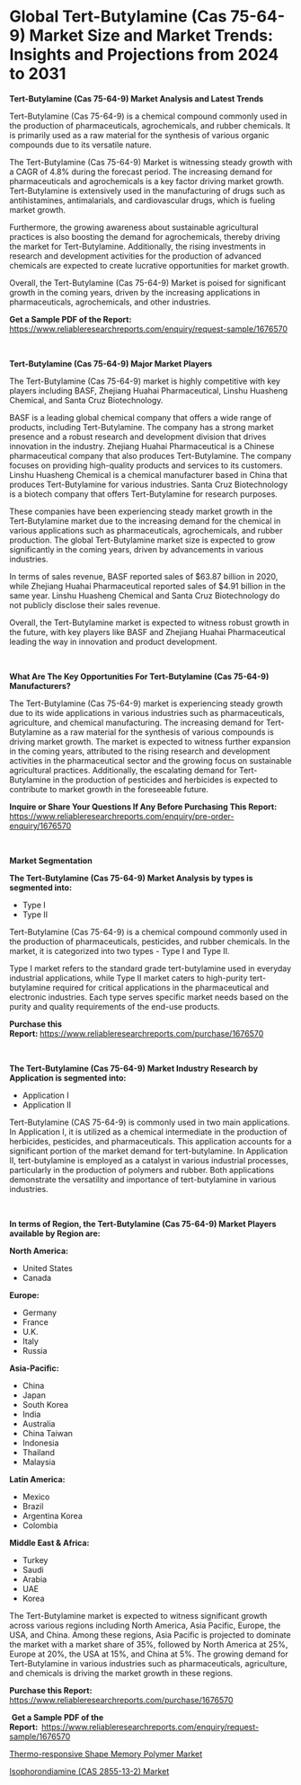 <p><h1>Global Tert-Butylamine (Cas 75-64-9) Market Size and Market Trends: Insights and Projections from 2024 to 2031</h1></p><p><strong>Tert-Butylamine (Cas 75-64-9) Market Analysis and Latest Trends</strong></p>
<p><p>Tert-Butylamine (Cas 75-64-9) is a chemical compound commonly used in the production of pharmaceuticals, agrochemicals, and rubber chemicals. It is primarily used as a raw material for the synthesis of various organic compounds due to its versatile nature.</p><p>The Tert-Butylamine (Cas 75-64-9) Market is witnessing steady growth with a CAGR of 4.8% during the forecast period. The increasing demand for pharmaceuticals and agrochemicals is a key factor driving market growth. Tert-Butylamine is extensively used in the manufacturing of drugs such as antihistamines, antimalarials, and cardiovascular drugs, which is fueling market growth.</p><p>Furthermore, the growing awareness about sustainable agricultural practices is also boosting the demand for agrochemicals, thereby driving the market for Tert-Butylamine. Additionally, the rising investments in research and development activities for the production of advanced chemicals are expected to create lucrative opportunities for market growth.</p><p>Overall, the Tert-Butylamine (Cas 75-64-9) Market is poised for significant growth in the coming years, driven by the increasing applications in pharmaceuticals, agrochemicals, and other industries.</p></p>
<p><strong>Get a Sample PDF of the Report:&nbsp;</strong> <a href="https://www.reliableresearchreports.com/enquiry/request-sample/1676570">https://www.reliableresearchreports.com/enquiry/request-sample/1676570</a></p>
<p>&nbsp;</p>
<p><strong>Tert-Butylamine (Cas 75-64-9) Major Market Players</strong></p>
<p><p>The Tert-Butylamine (Cas 75-64-9) market is highly competitive with key players including BASF, Zhejiang Huahai Pharmaceutical, Linshu Huasheng Chemical, and Santa Cruz Biotechnology. </p><p>BASF is a leading global chemical company that offers a wide range of products, including Tert-Butylamine. The company has a strong market presence and a robust research and development division that drives innovation in the industry. Zhejiang Huahai Pharmaceutical is a Chinese pharmaceutical company that also produces Tert-Butylamine. The company focuses on providing high-quality products and services to its customers. Linshu Huasheng Chemical is a chemical manufacturer based in China that produces Tert-Butylamine for various industries. Santa Cruz Biotechnology is a biotech company that offers Tert-Butylamine for research purposes.</p><p>These companies have been experiencing steady market growth in the Tert-Butylamine market due to the increasing demand for the chemical in various applications such as pharmaceuticals, agrochemicals, and rubber production. The global Tert-Butylamine market size is expected to grow significantly in the coming years, driven by advancements in various industries.</p><p>In terms of sales revenue, BASF reported sales of $63.87 billion in 2020, while Zhejiang Huahai Pharmaceutical reported sales of $4.91 billion in the same year. Linshu Huasheng Chemical and Santa Cruz Biotechnology do not publicly disclose their sales revenue.</p><p>Overall, the Tert-Butylamine market is expected to witness robust growth in the future, with key players like BASF and Zhejiang Huahai Pharmaceutical leading the way in innovation and product development.</p></p>
<p>&nbsp;</p>
<p><strong>What Are The Key Opportunities For Tert-Butylamine (Cas 75-64-9) Manufacturers?</strong></p>
<p><p>The Tert-Butylamine (Cas 75-64-9) market is experiencing steady growth due to its wide applications in various industries such as pharmaceuticals, agriculture, and chemical manufacturing. The increasing demand for Tert-Butylamine as a raw material for the synthesis of various compounds is driving market growth. The market is expected to witness further expansion in the coming years, attributed to the rising research and development activities in the pharmaceutical sector and the growing focus on sustainable agricultural practices. Additionally, the escalating demand for Tert-Butylamine in the production of pesticides and herbicides is expected to contribute to market growth in the foreseeable future.</p></p>
<p><strong>Inquire or Share Your Questions If Any Before Purchasing This Report:</strong> <a href="https://www.reliableresearchreports.com/enquiry/pre-order-enquiry/1676570">https://www.reliableresearchreports.com/enquiry/pre-order-enquiry/1676570</a></p>
<p>&nbsp;</p>
<p><strong>Market Segmentation</strong></p>
<p><strong>The Tert-Butylamine (Cas 75-64-9) Market Analysis by types is segmented into:</strong></p>
<p><ul><li>Type I</li><li>Type II</li></ul></p>
<p><p>Tert-Butylamine (Cas 75-64-9) is a chemical compound commonly used in the production of pharmaceuticals, pesticides, and rubber chemicals. In the market, it is categorized into two types - Type I and Type II. </p><p>Type I market refers to the standard grade tert-butylamine used in everyday industrial applications, while Type II market caters to high-purity tert-butylamine required for critical applications in the pharmaceutical and electronic industries. Each type serves specific market needs based on the purity and quality requirements of the end-use products.</p></p>
<p><strong>Purchase this Report:&nbsp;</strong><a href="https://www.reliableresearchreports.com/purchase/1676570">https://www.reliableresearchreports.com/purchase/1676570</a></p>
<p>&nbsp;</p>
<p><strong>The Tert-Butylamine (Cas 75-64-9) Market Industry Research by Application is segmented into:</strong></p>
<p><ul><li>Application I</li><li>Application II</li></ul></p>
<p><p>Tert-Butylamine (CAS 75-64-9) is commonly used in two main applications. In Application I, it is utilized as a chemical intermediate in the production of herbicides, pesticides, and pharmaceuticals. This application accounts for a significant portion of the market demand for tert-butylamine. In Application II, tert-butylamine is employed as a catalyst in various industrial processes, particularly in the production of polymers and rubber. Both applications demonstrate the versatility and importance of tert-butylamine in various industries.</p></p>
<p>&nbsp;</p>
<p><strong>In terms of Region, the Tert-Butylamine (Cas 75-64-9) Market Players available by Region are:</strong></p>
<p>
    <p> <strong> North America: </strong>
        <ul>
            <li>United States</li>
            <li>Canada</li>
        </ul>
        </p> 
    <p> <strong> Europe: </strong>
        <ul>
            <li>Germany</li>
            <li>France</li>
            <li>U.K.</li>
            <li>Italy</li>
            <li>Russia</li>
        </ul>
        </p> 
    <p> <strong> Asia-Pacific: </strong>
        <ul>
            <li>China</li>
            <li>Japan</li>
            <li>South Korea</li>
            <li>India</li>
            <li>Australia</li>
            <li>China Taiwan</li>
            <li>Indonesia</li>
            <li>Thailand</li>
            <li>Malaysia</li>
        </ul>
        </p> 
    <p> <strong> Latin America: </strong>
        <ul>
            <li>Mexico</li>
            <li>Brazil</li>
            <li>Argentina Korea</li>
            <li>Colombia</li>
        </ul>
        </p> 
    <p> <strong> Middle East & Africa: </strong>
        <ul>
            <li>Turkey</li>
            <li>Saudi</li>
            <li>Arabia</li>
            <li>UAE</li>
            <li>Korea</li>
        </ul>
    </p>
    </p>
<p><p>The Tert-Butylamine market is expected to witness significant growth across various regions including North America, Asia Pacific, Europe, the USA, and China. Among these regions, Asia Pacific is projected to dominate the market with a market share of 35%, followed by North America at 25%, Europe at 20%, the USA at 15%, and China at 5%. The growing demand for Tert-Butylamine in various industries such as pharmaceuticals, agriculture, and chemicals is driving the market growth in these regions.</p></p>
<p><strong>Purchase this Report: </strong><a href="https://www.reliableresearchreports.com/purchase/1676570">https://www.reliableresearchreports.com/purchase/1676570</a></p>
<p>&nbsp;<strong>Get a Sample PDF of the Report:&nbsp;&nbsp;</strong><a href="https://www.reliableresearchreports.com/enquiry/request-sample/1676570">https://www.reliableresearchreports.com/enquiry/request-sample/1676570</a></p>
<p><strong></strong></p>
<p><p><a href="https://github.com/gamblestampleyjenny50m5sl6/Market-Research-Report-List-1/blob/main/thermo-responsive-shape-memory-polymer-market.md">Thermo-responsive Shape Memory Polymer Market</a></p><p><a href="https://github.com/nicholepatriciadoylenwnrjr0/Market-Research-Report-List-1/blob/main/isophorondiamine-cas-2855-13-2-market.md">Isophorondiamine (CAS 2855-13-2) Market</a></p></p>